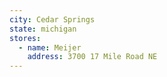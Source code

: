 ```yaml
---
city: Cedar Springs
state: michigan
stores:
  - name: Meijer
    address: 3700 17 Mile Road NE
---
```

